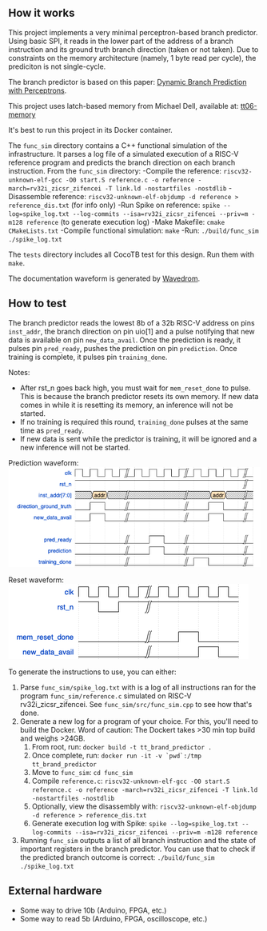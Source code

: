 <!---

This file is used to generate your project datasheet. Please fill in the information below and delete any unused
sections.

You can also include images in this folder and reference them in the markdown. Each image must be less than
512 kb in size, and the combined size of all images must be less than 1 MB.
-->

## How it works
This project implements a very minimal perceptron-based branch predictor. Using basic SPI, it reads in the lower part of the address of a branch instruction and its ground truth branch direction (taken or not taken).
Due to constraints on the memory architecture (namely, 1 byte read per cycle), the prediciton is not single-cycle.

The branch predictor is based on this paper: [Dynamic Branch Prediction with Perceptrons](https://www.cs.utexas.edu/~lin/papers/hpca01.pdf).

This project uses latch-based memory from Michael Dell, available at: [tt06-memory](https://github.com/MichaelBell/tt06-memory)

It's best to run this project in its Docker container.

The `func_sim` directory contains a C++ functional simulation of the infrastructure. It parses a log file of a simulated execution of a RISC-V reference program and predicts the branch direction on each branch instruction.
From the `func_sim` directory:
-Compile the reference: `riscv32-unknown-elf-gcc -O0 start.S reference.c -o reference -march=rv32i_zicsr_zifencei -T link.ld -nostartfiles -nostdlib`
-Disassemble reference: `riscv32-unknown-elf-objdump -d reference > reference_dis.txt` (for info only)
-Run Spike on reference: `spike --log=spike_log.txt --log-commits --isa=rv32i_zicsr_zifencei --priv=m -m128 reference` (to generate execution log)
-Make Makefile: `cmake CMakeLists.txt`
-Compile functional simulation: `make`
-Run: `./build/func_sim ./spike_log.txt`

The `tests` directory includes all CocoTB test for this design.
Run them with `make`.

The documentation waveform is generated by [Wavedrom](https://github.com/wavedrom/wavedrom).

## How to test
The branch predictor reads the lowest 8b of a 32b RISC-V address on pins `inst_addr`, the branch direction on pin uio[1] and a pulse notifying that new data is available on pin `new_data_avail`.
Once the prediction is ready, it pulses pin `pred_ready`, pushes the prediction on pin `prediction`. Once training is complete, it pulses pin `training_done`.

Notes:
- After rst_n goes back high, you must wait for `mem_reset_done` to pulse. This is because the branch predictor resets its own memory. If new data comes in while it is resetting its memory, an inference will not be started.
- If no training is required this round, `training_done` pulses at the same time as `pred_ready`.
- If new data is sent while the predictor is training, it will be ignored and a new inference will not be started.

Prediction waveform:
![Prediction waveform](./pred.png)

Reset waveform:
![Reset waveform](./rst.png)


To generate the instructions to use, you can either:
1) Parse `func_sim/spike_log.txt` with is a log of all instructions ran for the program `func_sim/reference.c` simulated on RISC-V rv32i_zicsr_zifencei. See `func_sim/src/func_sim.cpp` to see how that's done.
2) Generate a new log for a program of your choice. For this, you'll need to build the Docker. Word of caution: The Dockert takes >30 min top build and weighs >24GB.
   1) From root, run: `docker build -t tt_brand_predictor .`
   2) Once complete, run: ``docker run -it -v `pwd`:/tmp tt_brand_predictor``
   3) Move to `func_sim`: `cd func_sim`
   4) Compile `reference.c`: `riscv32-unknown-elf-gcc -O0 start.S reference.c -o reference -march=rv32i_zicsr_zifencei -T link.ld -nostartfiles -nostdlib`
   5) Optionally, view the disassembly with: `riscv32-unknown-elf-objdump -d reference > reference_dis.txt`
   6) Generate execution log with Spike: `spike --log=spike_log.txt --log-commits --isa=rv32i_zicsr_zifencei --priv=m -m128 reference`
3) Running `func_sim` outputs a list of all branch instruction and the state of important registers in the branch predictor. You can use that to check if the predicted branch outcome is correct: `./build/func_sim ./spike_log.txt`

## External hardware
- Some way to drive 10b (Arduino, FPGA, etc.)
- Some way to read 5b (Arduino, FPGA, oscilloscope, etc.)